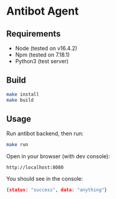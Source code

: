 # Antibot Agent
## Requirements
- Node (tested on v16.4.2)
- Npm (tested on 7.18.1)
- Python3 (test server)

## Build
```bash
make install
make build
```

## Usage
Run antibot backend, then run:  
```bash
make run
```
Open in your browser (with dev console):  
```
http://localhost:8080
```
You should see in the console:  
```json
{status: "success", data: "anything"}
```
